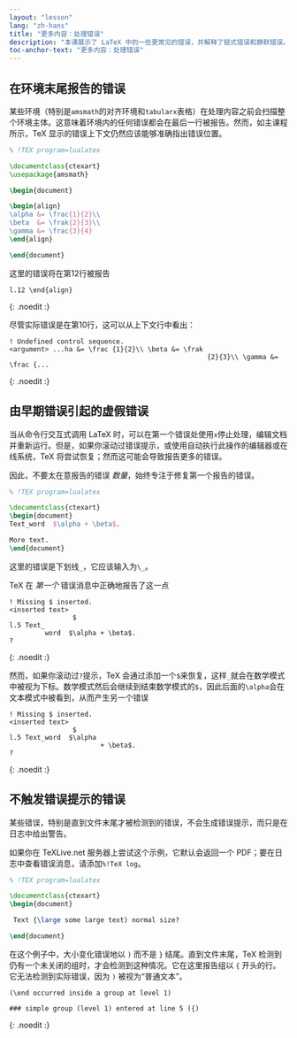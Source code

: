 ```yaml
---
layout: "lesson"
lang: "zh-hans"
title: "更多内容：处理错误"
description: "本课展示了 LaTeX 中的一些更常见的错误，并解释了链式错误和静默错误。"
toc-anchor-text: "更多内容：处理错误"
---
```


## 在环境末尾报告的错误

某些环境（特别是`amsmath`的对齐环境和`tabularx`表格）在处理内容之前会扫描整个环境主体。这意味着环境内的任何错误都会在最后一行被报告。然而，如主课程所示，TeX 显示的错误上下文仍然应该能够准确指出错误位置。

```latex
% !TEX program=lualatex

\documentclass{ctexart}
\usepackage{amsmath}

\begin{document}

\begin{align}
\alpha &= \frac{1}{2}\\
\beta  &= \frak{2}{3}\\
\gamma &= \frac{3}{4} 
\end{align}

\end{document}
```

这里的错误将在第12行被报告

```
l.12 \end{align}
```
{: .noedit :}

尽管实际错误是在第10行，这可以从上下文行中看出：

```
! Undefined control sequence.
<argument> ...ha &= \frac {1}{2}\\ \beta &= \frak 
                                                  {2}{3}\\ \gamma &= \frac {...
```
{: .noedit :}


## 由早期错误引起的虚假错误

当从命令行交互式调用 LaTeX 时，可以在第一个错误处使用`x`停止处理，编辑文档并重新运行。但是，如果你滚动过错误提示，或使用自动执行此操作的编辑器或在线系统，TeX 将尝试恢复；然而这可能会导致报告更多的错误。

因此，不要太在意报告的错误 _数量_，始终专注于修复第一个报告的错误。

```latex
% !TEX program=lualatex

\documentclass{ctexart}
\begin{document}
Text_word  $\alpha + \beta$.

More text.
\end{document}
```

这里的错误是下划线`_`，它应该输入为`\_`。

TeX 在 _第一个_ 错误消息中正确地报告了这一点

```
! Missing $ inserted.
<inserted text> 
                $
l.5 Text_
         word  $\alpha + \beta$.
?
```
{: .noedit :}

然而，如果你滚动过`?`提示，TeX 会通过添加一个`$`来恢复，这样`_`就会在数学模式中被视为下标。数学模式然后会继续到结束数学模式的`$`，因此后面的`\alpha`会在文本模式中被看到，从而产生另一个错误

```
! Missing $ inserted.
<inserted text> 
                $
l.5 Text_word  $\alpha
                       + \beta$.
? 
```
{: .noedit :}


## 不触发错误提示的错误

某些错误，特别是直到文件末尾才被检测到的错误，不会生成错误提示，而只是在日志中给出警告。

如果你在 TeXLive.net 服务器上尝试这个示例，它默认会返回一个 PDF；要在日志中查看错误消息，请添加`%!TeX log`。

```latex
% !TEX program=lualatex

\documentclass{ctexart}
\begin{document}

 Text {\large some large text) normal size?

\end{document}
```

在这个例子中，大小变化错误地以 `)` 而不是 `}` 结尾。直到文件末尾，TeX 检测到仍有一个未关闭的组时，才会检测到这种情况。它在这里报告组以 `{` 开头的行。它无法检测到实际错误，因为 `)` 被视为“普通文本”。

```
(\end occurred inside a group at level 1)

### simple group (level 1) entered at line 5 ({)
```
{: .noedit :}


<script>
  window.addEventListener('load', function(){
  rlselectline('pre0',10);
  rlselectline('pre3',5);
  rlselectline('pre6',6);
  }, false);
</script>
